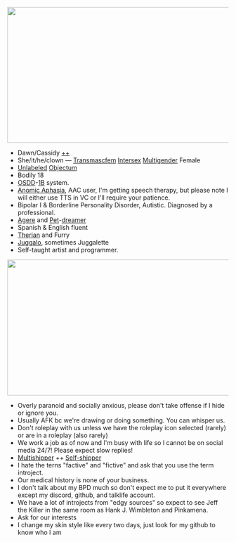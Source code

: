 <p align="center">
  <img width="662" height="309" src="https://github.com/user-attachments/assets/af04cc08-ca92-4e42-a99b-85ec3a1abf07">
</p>

- Dawn/Cassidy [++](https://pronouns.cc/@444cassidy)
- She/it/he/clown — [Transmascfem](https://lgbtqia.wiki/wiki/Transmascfem) [Intersex](https://lgbtqia.wiki/wiki/Intersex) [Multigender](https://lgbtqia.wiki/wiki/Multigender) Female
- [Unlabeled](https://lgbtqia.wiki/wiki/Unlabeled) [Objectum](https://objectuminfo.carrd.co/#explain)
- Bodily 18
- [OSDD](https://did-research.org/comorbid/dd/osdd_udd/)-[1B](https://did-research.org/comorbid/dd/osdd_udd/did_osdd) system.
- [Anomic Aphasia](https://my.clevelandclinic.org/health/diseases/anomic-aphasia), AAC user, I'm getting speech therapy, but please note I will either use TTS in VC or I'll require your patience.
- Bipolar I & Borderline Personality Disorder, Autistic. Diagnosed by a professional.
- [Agere](https://agerepetre.carrd.co/#agere) and [Pet](https://agerepetre.carrd.co/#petre)-[dreamer](https://agerepetre.carrd.co/#types-of-regression)
- Spanish & English fluent
- [Therian](https://therian.fandom.com/wiki/Therianthropy) and Furry
- [Juggalo](https://en.wikipedia.org/wiki/Juggalo), sometimes Juggalette
- Self-taught artist and programmer.
<p align="center">
  <img width="662" height="309" src="https://github.com/user-attachments/assets/cb79c0ce-73d2-468d-b5c2-c6541d827265">
</p>

- Overly paranoid and socially anxious, please don't take offense if I hide or ignore you.
- Usually AFK bc we're drawing or doing something. You can whisper us.
- Don't roleplay with us unless we have the roleplay icon selected (rarely) or are in a roleplay (also rarely)
- We work a job as of now and I'm busy with life so I cannot be on social media 24/7! Please expect slow replies!
- [Multishipper](https://fanlore.org/wiki/Multishipping) ++ [Self-shipper](https://www.tumblr.com/the-selfship-corner/742710970744553472/selfship-vocabulary-guide)
- I hate the terns "factive" and "fictive" and ask that you use the term introject.
- Our medical history is none of your business.
- I don't talk about my BPD much so don't expect me to put it everywhere except my discord, github, and talklife account.
- We have a lot of introjects from "edgy sources" so expect to see Jeff the Killer in the same room as Hank J. Wimbleton and Pinkamena.
- Ask for our interests
- I change my skin style like every two days, just look for my github to know who I am

